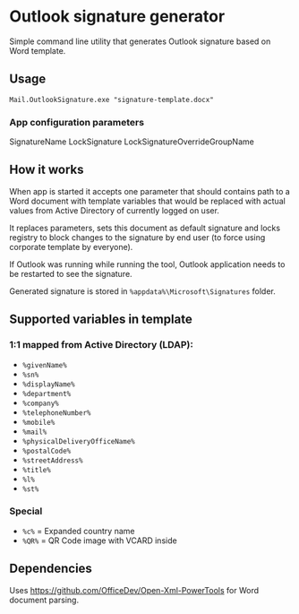 # Outlook signature generator

Simple command line utility that generates Outlook signature based on Word template.


## Usage 

```
Mail.OutlookSignature.exe "signature-template.docx"
```

### App configuration parameters

SignatureName
LockSignature
LockSignatureOverrideGroupName

## How it works
When app is started it accepts one parameter that should contains path to a Word document with template variables that would be replaced with actual values from Active Directory of currently logged on user.

It replaces parameters, sets this document as default signature and locks registry to block changes to the signature by end user (to force using corporate template by everyone).

If Outlook was running while running the tool, Outlook application needs to be restarted to see the signature.

Generated signature is stored in `%appdata%\Microsoft\Signatures` folder.



## Supported variables in template

### 1:1 mapped from Active Directory (LDAP):
 - `%givenName%`
 - `%sn%`
 - `%displayName%`
 - `%department%`
 - `%company%`
 - `%telephoneNumber%`
 - `%mobile%`
 - `%mail%`
 - `%physicalDeliveryOfficeName%`
 - `%postalCode%`
 - `%streetAddress%`
 - `%title%`
 - `%l%`
 - `%st%`

### Special
 - `%c%` = Expanded country name
 - `%QR%` = QR Code image with VCARD inside


## Dependencies

Uses https://github.com/OfficeDev/Open-Xml-PowerTools for Word document parsing.
